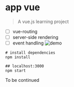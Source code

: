 # app vue

> A vue.js learning project

* [ ] vue-routing
* [ ] server-side rendering
* [ ] event handling
![demo](https://gfycat.com/AssuredThatAxolotl)
``` 
# install dependencies
npm install
``` 
```
## localhost:3000
npm start
```
To be continued
